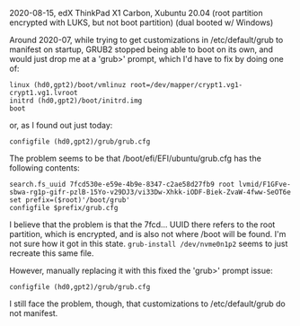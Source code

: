 2020-08-15, edX ThinkPad X1 Carbon, Xubuntu 20.04
(root partition encrypted with LUKS, but not boot partition)
(dual booted w/ Windows)

Around 2020-07, while trying to get customizations in /etc/default/grub to
manifest on startup, GRUB2 stopped being able to boot on its own, and would
just drop me at a 'grub>' prompt, which I'd have to fix by doing one of:

```
linux (hd0,gpt2)/boot/vmlinuz root=/dev/mapper/crypt1.vg1-crypt1.vg1.lvroot
initrd (hd0,gpt2)/boot/initrd.img
boot
```

or, as I found out just today:
```
configfile (hd0,gpt2)/grub/grub.cfg
```

The problem seems to be that /boot/efi/EFI/ubuntu/grub.cfg has
the following contents:
```
search.fs_uuid 7fcd530e-e59e-4b9e-8347-c2ae58d27fb9 root lvmid/F1GFve-sbwa-rg1p-gifr-pzlB-15Yo-v29DJ3/vi33Dw-Xhkk-iODF-Biek-ZvaW-4fww-SeOT6e 
set prefix=($root)'/boot/grub'
configfile $prefix/grub.cfg
```
I believe that the problem is that the 7fcd... UUID there refers to the
root partition, which is encrypted, and is also not where /boot will be
found. I'm not sure how it got in this state.
`grub-install /dev/nvme0n1p2` seems to just recreate this same file.

However, manually replacing it with this fixed the 'grub>' prompt issue:
```
configfile (hd0,gpt2)/grub/grub.cfg
```

I still face the problem, though, that customizations to /etc/default/grub
do not manifest.
